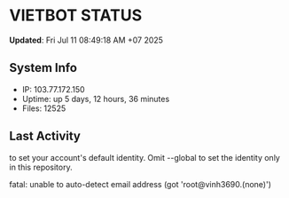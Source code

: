 # VIETBOT STATUS
**Updated**: Fri Jul 11 08:49:18 AM +07 2025

## System Info
- IP: 103.77.172.150
- Uptime: up 5 days, 12 hours, 36 minutes
- Files: 12525

## Last Activity

to set your account's default identity.
Omit --global to set the identity only in this repository.

fatal: unable to auto-detect email address (got 'root@vinh3690.(none)')
